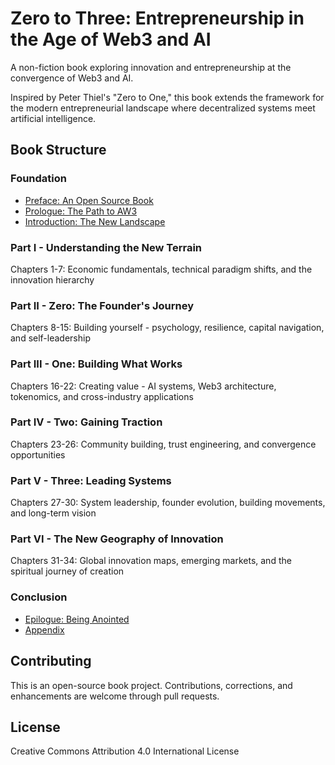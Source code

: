 # Zero to Three: Entrepreneurship in the Age of Web3 and AI

A non-fiction book exploring innovation and entrepreneurship at the convergence of Web3 and AI.

Inspired by Peter Thiel's "Zero to One," this book extends the framework for the modern entrepreneurial landscape where decentralized systems meet artificial intelligence.

## Book Structure

### Foundation
- [Preface: An Open Source Book](book/00-preface.md)
- [Prologue: The Path to AW3](book/01-prologue.md)
- [Introduction: The New Landscape](book/02-introduction.md)

### Part I - Understanding the New Terrain
Chapters 1-7: Economic fundamentals, technical paradigm shifts, and the innovation hierarchy

### Part II - Zero: The Founder's Journey
Chapters 8-15: Building yourself - psychology, resilience, capital navigation, and self-leadership

### Part III - One: Building What Works
Chapters 16-22: Creating value - AI systems, Web3 architecture, tokenomics, and cross-industry applications

### Part IV - Two: Gaining Traction
Chapters 23-26: Community building, trust engineering, and convergence opportunities

### Part V - Three: Leading Systems
Chapters 27-30: System leadership, founder evolution, building movements, and long-term vision

### Part VI - The New Geography of Innovation
Chapters 31-34: Global innovation maps, emerging markets, and the spiritual journey of creation

### Conclusion
- [Epilogue: Being Anointed](book/epilogue.md)
- [Appendix](book/appendix.md)

## Contributing

This is an open-source book project. Contributions, corrections, and enhancements are welcome through pull requests.

## License

Creative Commons Attribution 4.0 International License
